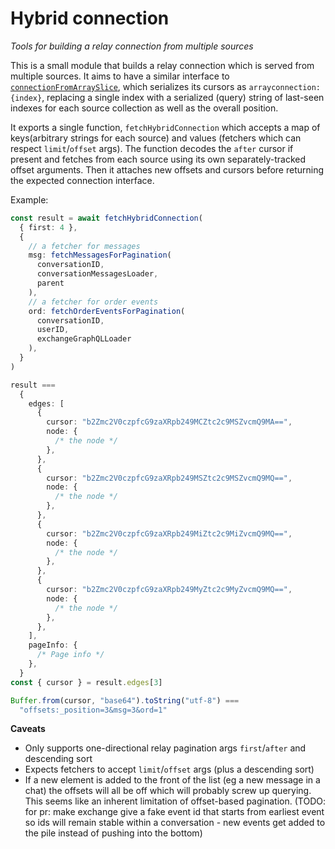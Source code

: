 # Hybrid connection

_Tools for building a relay connection from multiple sources_

This is a small module that builds a relay connection which is served from multiple sources. It aims to have a similar interface to [`connectionFromArraySlice`](https://github.com/graphql/graphql-relay-js/blob/17231860ee64431009c193be2e6ac444936a88ea/src/connection/arrayConnection.js#L49), which serializes its cursors as `arrayconnection:{index}`, replacing a single index with a serialized (query) string of last-seen indexes for each source collection as well as the overall position.

It exports a single function, `fetchHybridConnection` which accepts a map of keys(arbitrary strings for each source) and values (fetchers which can respect `limit`/`offset` args). The function decodes the `after` cursor if present and fetches from each source using its own separately-tracked offset arguments. Then it attaches new offsets and cursors before returning the expected connection interface.

Example:

```ts
const result = await fetchHybridConnection(
  { first: 4 },
  {
    // a fetcher for messages
    msg: fetchMessagesForPagination(
      conversationID,
      conversationMessagesLoader,
      parent
    ),
    // a fetcher for order events
    ord: fetchOrderEventsForPagination(
      conversationID,
      userID,
      exchangeGraphQLLoader
    ),
  }
)

result ===
  {
    edges: [
      {
        cursor: "b2Zmc2V0czpfcG9zaXRpb249MCZtc2c9MSZvcmQ9MA==",
        node: {
          /* the node */
        },
      },
      {
        cursor: "b2Zmc2V0czpfcG9zaXRpb249MSZtc2c9MSZvcmQ9MQ==",
        node: {
          /* the node */
        },
      },
      {
        cursor: "b2Zmc2V0czpfcG9zaXRpb249MiZtc2c9MiZvcmQ9MQ==",
        node: {
          /* the node */
        },
      },
      {
        cursor: "b2Zmc2V0czpfcG9zaXRpb249MyZtc2c9MyZvcmQ9MQ==",
        node: {
          /* the node */
        },
      },
    ],
    pageInfo: {
      /* Page info */
    },
  }
const { cursor } = result.edges[3]

Buffer.from(cursor, "base64").toString("utf-8") ===
  "offsets:_position=3&msg=3&ord=1"
```

**Caveats**

- Only supports one-directional relay pagination args `first`/`after` and descending sort
- Expects fetchers to accept `limit`/`offset` args (plus a descending sort)
- If a new element is added to the front of the list (eg a new message in a chat) the offsets will all be off which will probably screw up querying. This seems like an inherent limitation of offset-based pagination. (TODO: for pr: make exchange give a fake event id that starts from earliest event so ids will remain stable within a conversation - new events get added to the pile instead of pushing into the bottom)
